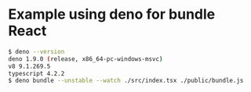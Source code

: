 # Example using deno for bundle React

```bash
$ deno --version
deno 1.9.0 (release, x86_64-pc-windows-msvc)
v8 9.1.269.5
typescript 4.2.2
$ deno bundle --unstable --watch ./src/index.tsx ./public/bundle.js
```
